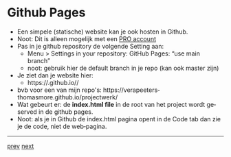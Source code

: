 # Github Pages

* Een simpele (statische) website kan je ook hosten in Github.
* Noot: Dit is alleen mogelijk met een [PRO account](02_github_account.md)  
* Pas in je github repository de volgende Setting aan:
  * Menu > Settings in your repository: GitHub Pages: “use main branch”
  * noot: gebruik hier de default branch in je repo (kan ook master zijn)   
* Je ziet dan je website hier:
   * https://<USERNAME>.github.io/<REPONAME>/
* bvb voor een van mijn repo's: https://verapeeters‐thomasmore.github.io/projectwerk/
* Wat gebeurt er: de **index.html file** in de root van het project wordt ge‐served in de github pages.
* Noot: als je in Github de index.html pagina opent in de Code tab dan zie je de code, niet de
web‐pagina.


---
[prev](04_connect_existing_local_repo.md)
[next]()
